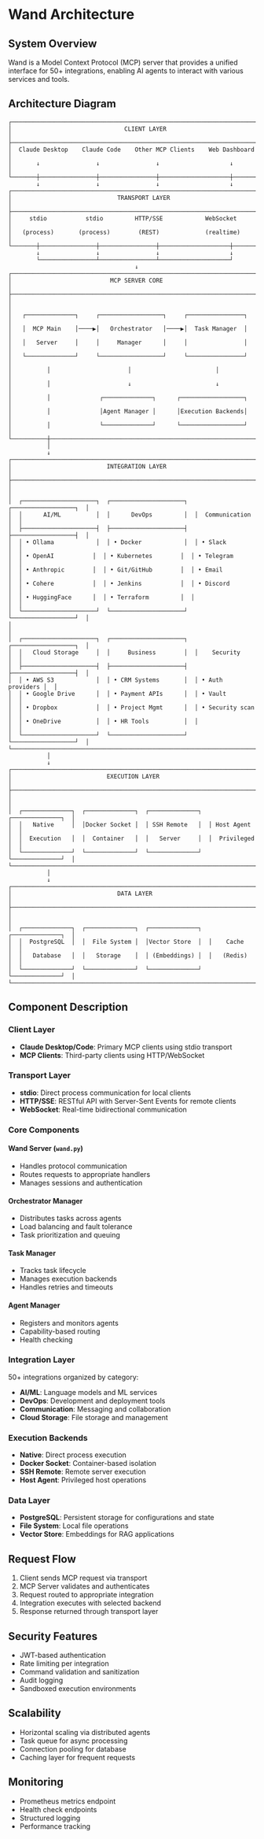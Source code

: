 # Wand Architecture

## System Overview

Wand is a Model Context Protocol (MCP) server that provides a unified interface for 50+ integrations, enabling AI agents to interact with various services and tools.

## Architecture Diagram

```
┌─────────────────────────────────────────────────────────────────────────────┐
│                                CLIENT LAYER                                 │
├─────────────────────────────────────────────────────────────────────────────┤
│  Claude Desktop    Claude Code    Other MCP Clients    Web Dashboard        │
│       ↓                ↓                ↓                    ↓              │
└───────┼────────────────┼────────────────┼────────────────────┼──────────────┘
        ↓                ↓                ↓                    ↓
┌─────────────────────────────────────────────────────────────────────────────┐
│                              TRANSPORT LAYER                                │
├─────────────────────────────────────────────────────────────────────────────┤
│     stdio           stdio         HTTP/SSE            WebSocket              │
│   (process)       (process)        (REST)             (realtime)            │
└───────┼────────────────┼────────────────┼────────────────────┼──────────────┘
        ↓                ↓                ↓                    ↓
        └────────────────┴────────────────┴────────────────────┘
                                    ↓
┌─────────────────────────────────────────────────────────────────────────────┐
│                            MCP SERVER CORE                                  │
├─────────────────────────────────────────────────────────────────────────────┤
│                                                                             │
│   ┌──────────────┐     ┌──────────────────┐     ┌────────────────┐        │
│   │  MCP Main    │────▶│   Orchestrator   │────▶│  Task Manager  │        │
│   │   Server     │     │     Manager      │     │                │        │
│   └──────────────┘     └──────────────────┘     └────────────────┘        │
│          │                      │                        │                 │
│          │                      ↓                        ↓                 │
│          │              ┌──────────────┐      ┌──────────────────┐        │
│          │              │Agent Manager │      │Execution Backends│        │
│          │              └──────────────┘      └──────────────────┘        │
└──────────┼──────────────────────────────────────────────────────────────────┘
           │
           ↓
┌─────────────────────────────────────────────────────────────────────────────┐
│                           INTEGRATION LAYER                                 │
├─────────────────────────────────────────────────────────────────────────────┤
│                                                                             │
│  ┌─────────────────────┐  ┌─────────────────────┐  ┌──────────────────┐  │
│  │      AI/ML          │  │      DevOps         │  │  Communication   │  │
│  ├─────────────────────┤  ├─────────────────────┤  ├──────────────────┤  │
│  │ • Ollama            │  │ • Docker            │  │ • Slack          │  │
│  │ • OpenAI           │  │ • Kubernetes        │  │ • Telegram       │  │
│  │ • Anthropic        │  │ • Git/GitHub        │  │ • Email          │  │
│  │ • Cohere           │  │ • Jenkins           │  │ • Discord        │  │
│  │ • HuggingFace      │  │ • Terraform         │  │                  │  │
│  └─────────────────────┘  └─────────────────────┘  └──────────────────┘  │
│                                                                             │
│  ┌─────────────────────┐  ┌─────────────────────┐  ┌──────────────────┐  │
│  │   Cloud Storage     │  │     Business        │  │    Security      │  │
│  ├─────────────────────┤  ├─────────────────────┤  ├──────────────────┤  │
│  │ • AWS S3            │  │ • CRM Systems       │  │ • Auth providers │  │
│  │ • Google Drive      │  │ • Payment APIs      │  │ • Vault          │  │
│  │ • Dropbox           │  │ • Project Mgmt      │  │ • Security scan  │  │
│  │ • OneDrive          │  │ • HR Tools          │  │                  │  │
│  └─────────────────────┘  └─────────────────────┘  └──────────────────┘  │
└─────────────────────────────────────────────────────────────────────────────┘
           │
           ↓
┌─────────────────────────────────────────────────────────────────────────────┐
│                           EXECUTION LAYER                                   │
├─────────────────────────────────────────────────────────────────────────────┤
│                                                                             │
│  ┌──────────────┐  ┌──────────────┐  ┌──────────────┐  ┌──────────────┐  │
│  │   Native     │  │Docker Socket │  │ SSH Remote   │  │ Host Agent   │  │
│  │  Execution   │  │  Container   │  │   Server     │  │  Privileged  │  │
│  └──────────────┘  └──────────────┘  └──────────────┘  └──────────────┘  │
└─────────────────────────────────────────────────────────────────────────────┘
           │
           ↓
┌─────────────────────────────────────────────────────────────────────────────┐
│                              DATA LAYER                                     │
├─────────────────────────────────────────────────────────────────────────────┤
│                                                                             │
│  ┌──────────────┐  ┌──────────────┐  ┌──────────────┐  ┌──────────────┐  │
│  │  PostgreSQL  │  │  File System │  │Vector Store  │  │    Cache     │  │
│  │   Database   │  │   Storage    │  │ (Embeddings) │  │   (Redis)    │  │
│  └──────────────┘  └──────────────┘  └──────────────┘  └──────────────┘  │
└─────────────────────────────────────────────────────────────────────────────┘
```

## Component Description

### Client Layer
- **Claude Desktop/Code**: Primary MCP clients using stdio transport
- **MCP Clients**: Third-party clients using HTTP/WebSocket

### Transport Layer
- **stdio**: Direct process communication for local clients
- **HTTP/SSE**: RESTful API with Server-Sent Events for remote clients
- **WebSocket**: Real-time bidirectional communication

### Core Components

#### Wand Server (`wand.py`)
- Handles protocol communication
- Routes requests to appropriate handlers
- Manages sessions and authentication

#### Orchestrator Manager
- Distributes tasks across agents
- Load balancing and fault tolerance
- Task prioritization and queuing

#### Task Manager
- Tracks task lifecycle
- Manages execution backends
- Handles retries and timeouts

#### Agent Manager
- Registers and monitors agents
- Capability-based routing
- Health checking

### Integration Layer
50+ integrations organized by category:
- **AI/ML**: Language models and ML services
- **DevOps**: Development and deployment tools
- **Communication**: Messaging and collaboration
- **Cloud Storage**: File storage and management

### Execution Backends
- **Native**: Direct process execution
- **Docker Socket**: Container-based isolation
- **SSH Remote**: Remote server execution
- **Host Agent**: Privileged host operations

### Data Layer
- **PostgreSQL**: Persistent storage for configurations and state
- **File System**: Local file operations
- **Vector Store**: Embeddings for RAG applications

## Request Flow

1. Client sends MCP request via transport
2. MCP Server validates and authenticates
3. Request routed to appropriate integration
4. Integration executes with selected backend
5. Response returned through transport layer

## Security Features

- JWT-based authentication
- Rate limiting per integration
- Command validation and sanitization
- Audit logging
- Sandboxed execution environments

## Scalability

- Horizontal scaling via distributed agents
- Task queue for async processing
- Connection pooling for database
- Caching layer for frequent requests

## Monitoring

- Prometheus metrics endpoint
- Health check endpoints
- Structured logging
- Performance tracking
